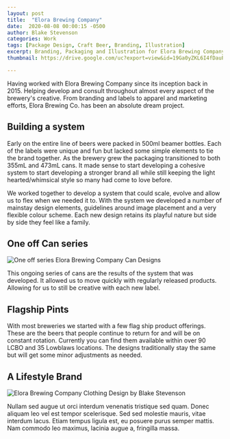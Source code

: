 ```yaml
---
layout: post
title:  "Elora Brewing Company"
date:  2020-08-08 00:00:15 -0500
author: Blake Stevenson
categories: Work
tags: [Package Design, Craft Beer, Branding, Illustration]
excerpt: Branding, Packaging and Illustration for Elora Brewing Company
thumbnail: https://drive.google.com/uc?export=view&id=19Ga0yZKL6I4fDauPNKJi8um-elMzIZkb

---
```


Having worked with Elora Brewing Company since its inception back in 2015. Helping develop and consult throughout almost every aspect of the brewery's creative. From branding and labels to apparel and marketing efforts, Elora Brewing Co. has been an absolute dream project.

## Building a system

Early on the entire line of beers were packed in 500ml beamer bottles. Each of the labels were unique and fun but lacked some simple elements to tie the brand together. As the brewery grew the packaging transitioned to both 355mL and 473mL cans. It made sense to start developing a cohesive system to start developing a stronger brand all while still keeping the light hearted/whimsical style so many had come to love before.

We worked together to develop a system that could scale, evolve and allow us to flex when we needed it to. With the system we developed a number of mainstay design elements, guidelines around image placement and a very flexible colour scheme. Each new design retains its playful nature but side by side they feel like a family. 

## One off Can series

![One off series Elora Brewing Company Can Designs](https://drive.google.com/uc?export=view&id=1CARl-98zSd81HbAGdJroYkIJePd8SVqv)

This ongoing series of cans are the results of the system that was developed. It allowed us to move quickly with regularly released products. Allowing for us to still be creative with each new label. 

## Flagship Pints

With most breweries we started with a few flag ship product offerings. These are the beers that people continue to return for and will be on constant rotation. Currently you can find them available within over 90 LCBO and 35 Lowblaws locations. The designs traditionally stay the same but will get some minor adjustments as needed.

## A Lifestyle Brand

![Elora Brewing Company Clothing Design by Blake Stevenson](https://drive.google.com/uc?export=view&id=1PzlOCaeU-dvVLldGO2XRxD6jPSkzeUXM)

Nullam sed augue ut orci interdum venenatis tristique sed quam. Donec aliquam leo vel est tempor scelerisque. Sed sed molestie mauris, vitae interdum lacus. Etiam tempus ligula est, eu posuere purus semper mattis. Nam commodo leo maximus, lacinia augue a, fringilla massa.
